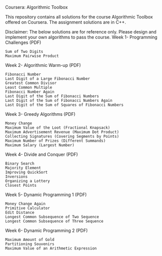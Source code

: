 Coursera: Algorithmic Toolbox

This repository contains all solutions for the course Algorithmic Toolbox offered on Coursera. The assignment solutions are in C++.

Disclaimer: The below solutions are for reference only. Please design and implement your own algorithms to pass the course.
Week 1- Programming Challenges (PDF)

    Sum of Two Digits
    Maximum Pairwise Product

Week 2- Algorithmic Warm-up (PDF)

    Fibonacci Number
    Last Digit of a Large Fibonacci Number
    Greatest Common Divisor
    Least Common Multiple
    Fibonacci Number Again
    Last Digit of the Sum of Fibonacci Numbers
    Last Digit of the Sum of Fibonacci Numbers Again
    Last Digit of the Sum of Squares of Fibonacci Numbers

Week 3- Greedy Algorithms (PDF)

    Money Change
    Maximum Value of the Loot (Fractional Knapsack)
    Maximum Advertisement Revenue (Maximum Dot Product)
    Collecting Signatures (Covering Segments by Points)
    Maximum Number of Prizes (Different Summands)
    Maximum Salary (Largest Number)

Week 4- Divide and Conquer (PDF)

    Binary Search
    Majority Element
    Improving QuickSort
    Inversions
    Organizing a Lottery
    Closest Points

Week 5- Dynamic Programming 1 (PDF)

    Money Change Again
    Primitive Calculator
    Edit Distance
    Longest Common Subsequence of Two Sequence
    Longest Common Subsequence of Three Sequence

Week 6- Dynamic Programming 2 (PDF)

    Maximum Amount of Gold
    Partitioning Souvenirs
    Maximum Value of an Arithmetic Expression
